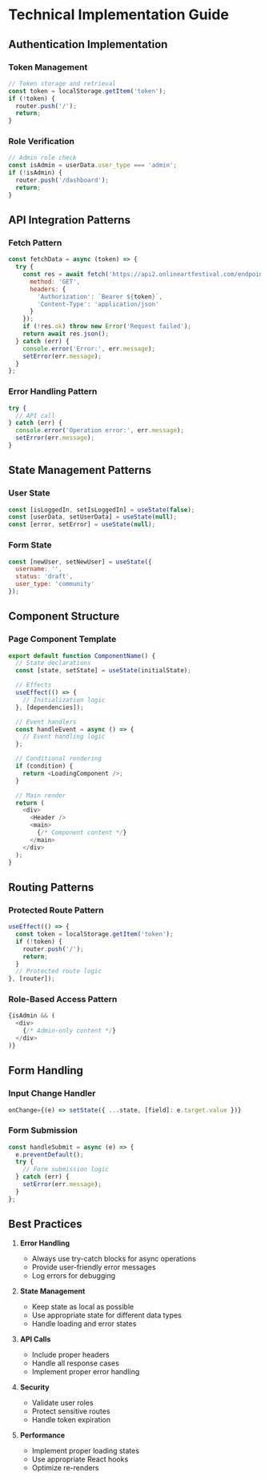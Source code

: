 # Technical Implementation Guide

## Authentication Implementation

### Token Management
```javascript
// Token storage and retrieval
const token = localStorage.getItem('token');
if (!token) {
  router.push('/');
  return;
}
```

### Role Verification
```javascript
// Admin role check
const isAdmin = userData.user_type === 'admin';
if (!isAdmin) {
  router.push('/dashboard');
  return;
}
```

## API Integration Patterns

### Fetch Pattern
```javascript
const fetchData = async (token) => {
  try {
    const res = await fetch('https://api2.onlineartfestival.com/endpoint', {
      method: 'GET',
      headers: {
        'Authorization': `Bearer ${token}`,
        'Content-Type': 'application/json'
      }
    });
    if (!res.ok) throw new Error('Request failed');
    return await res.json();
  } catch (err) {
    console.error('Error:', err.message);
    setError(err.message);
  }
};
```

### Error Handling Pattern
```javascript
try {
  // API call
} catch (err) {
  console.error('Operation error:', err.message);
  setError(err.message);
}
```

## State Management Patterns

### User State
```javascript
const [isLoggedIn, setIsLoggedIn] = useState(false);
const [userData, setUserData] = useState(null);
const [error, setError] = useState(null);
```

### Form State
```javascript
const [newUser, setNewUser] = useState({
  username: '',
  status: 'draft',
  user_type: 'community'
});
```

## Component Structure

### Page Component Template
```javascript
export default function ComponentName() {
  // State declarations
  const [state, setState] = useState(initialState);

  // Effects
  useEffect(() => {
    // Initialization logic
  }, [dependencies]);

  // Event handlers
  const handleEvent = async () => {
    // Event handling logic
  };

  // Conditional rendering
  if (condition) {
    return <LoadingComponent />;
  }

  // Main render
  return (
    <div>
      <Header />
      <main>
        {/* Component content */}
      </main>
    </div>
  );
}
```

## Routing Patterns

### Protected Route Pattern
```javascript
useEffect(() => {
  const token = localStorage.getItem('token');
  if (!token) {
    router.push('/');
    return;
  }
  // Protected route logic
}, [router]);
```

### Role-Based Access Pattern
```javascript
{isAdmin && (
  <div>
    {/* Admin-only content */}
  </div>
)}
```

## Form Handling

### Input Change Handler
```javascript
onChange={(e) => setState({ ...state, [field]: e.target.value })}
```

### Form Submission
```javascript
const handleSubmit = async (e) => {
  e.preventDefault();
  try {
    // Form submission logic
  } catch (err) {
    setError(err.message);
  }
};
```

## Best Practices

1. **Error Handling**
   - Always use try-catch blocks for async operations
   - Provide user-friendly error messages
   - Log errors for debugging

2. **State Management**
   - Keep state as local as possible
   - Use appropriate state for different data types
   - Handle loading and error states

3. **API Calls**
   - Include proper headers
   - Handle all response cases
   - Implement proper error handling

4. **Security**
   - Validate user roles
   - Protect sensitive routes
   - Handle token expiration

5. **Performance**
   - Implement proper loading states
   - Use appropriate React hooks
   - Optimize re-renders 
